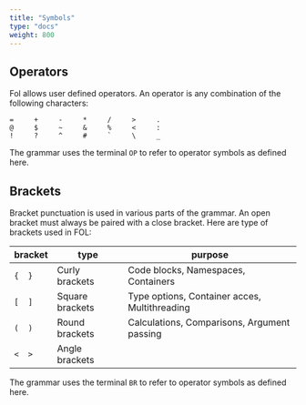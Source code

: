 ```yaml
---
title: "Symbols"
type: "docs"
weight: 800
---
```


## Operators

Fol allows user defined operators. An operator is any combination of the following characters:
```
=     +     -     *     /     >     .
@     $     ~     &     %     <     :
!     ?     ^     #     `     \     _
```

The grammar uses the terminal `OP` to refer to operator symbols as defined here.



## Brackets

Bracket punctuation is used in various parts of the grammar. An open bracket must always be paired with a close bracket. Here are type of brackets used in FOL:

bracket | type | purpose
--- | --- | ---
`{  }` | Curly brackets | Code blocks, Namespaces, Containers
`[  ]` | Square brackets | Type options, Container acces, Multithreading
`(  )` | Round brackets | Calculations, Comparisons, Argument passing
`<  >` | Angle brackets


The grammar uses the terminal `BR` to refer to operator symbols as defined here.
